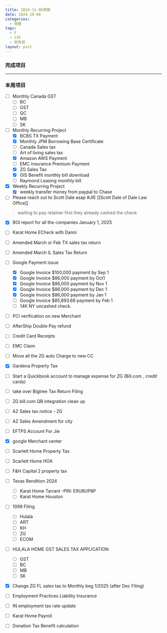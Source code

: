 ```yaml
---
title: 2024-11-06周报
date: 2024-10-06
categories:
  - 周报
tags:
  - F
  - JIE
  - 财务部
layout: post
---
```


### 完成项目  


---
### 本周项目

- [ ] Monthly Canada GST
	- [ ] BC
	- [ ] GST
	- [ ] QC
	- [ ] MB
	- [ ] SK
- [ ] Monthly Recurring Project
	- [x] BCBS TX Payment
	- [x] Monthly JPM Borrowing Base Certificate
	- [ ] Canada Sales tax
	- [ ] Art of living sales tax
	- [x] Amazon AWS Payment
	- [ ] EMC insurance Premium Payment
	- [x] ZG Sales Tax
	- [x] GIS Benefit monthly bill download
	- [ ] Raymond Leasing monthly bill
- [x] Weekly Recurring Project
	- [x] weekly transfer money from paypal to Chase
- [ ] Please reach out to Scott Dale asap #JIE    [[Scott Dale of Dale Law Office]]    
> waiting to pay retainer first
> they already cashed the check
- [x] BOI report for all the companies January 1, 2025
- [ ] Karat Home ECheck with Danni
- [ ] Amended March or Feb TX sales tax return
- [ ] Amended March IL Sales Tax Return 
- [ ] Google Payment issue
	- [x] Google Invoice $100,000 payment by Sep 1
	- [x] Google Invoice $86,000 payment by Oct1
	- [x] Google Invoice $86,000 payment by Nov 1
	- [x] Google Invoice $86,000 payment by Dec 1
	- [x] Google Invoice $86,000 payment by Jan 1
	- [ ] Google Invoice $85,893.68 payment by Feb 1
	- [ ] 14K NY uncashed check.
- [ ] PCI verification on new Merchant
- [ ] AfterShip Double Pay refund
- [ ] Credit Card Receipts
- [ ] EMC Claim
- [ ] Move all the ZG auto Charge to new CC
- [x] Gardena Property Tax
- [ ] Start a Quickbook account to manage expense for ZG (Bill.com , credit cards)
- [ ] take over Bigtree Tax Return Filing
- [ ] ZG bill.com  QB integration clean up 
- [ ] AZ Sales tax notice - ZG
- [ ] AZ Sales Amendment for city
- [ ] EFTPS Account For Jie
- [x] google Merchant center
- [ ] Scarlett Home Property Tax
- [ ] Scarlett Home  HOA
- [ ] F&H Capital 2 property tax
- [ ] Texas Rendition 2024
	- [ ] Karat Home Tarrant  -PIN: E9U8UP8P
	- [ ] Karat Home Houston
- [ ] 1099 Filing 
	- [ ] Hulala
	- [ ] ART
	- [ ] KH
	- [ ] ZG
	- [ ] ECOM

- [ ] HULALA HOME GST SALES TAX APPLICATION
	- [ ] GST
	- [ ] BC
	- [ ] MB
	- [ ] SK

- [x] Change ZG FL sales tax to Monthly beg 1/2025 (after Dec Filing)
- [ ] Employment Practices Liability Insurance
- [ ] IN employment tax rate update 
- [ ] Karat Home Payroll 
- [ ] Donation Tax Benefit calculation









































































































































































































































